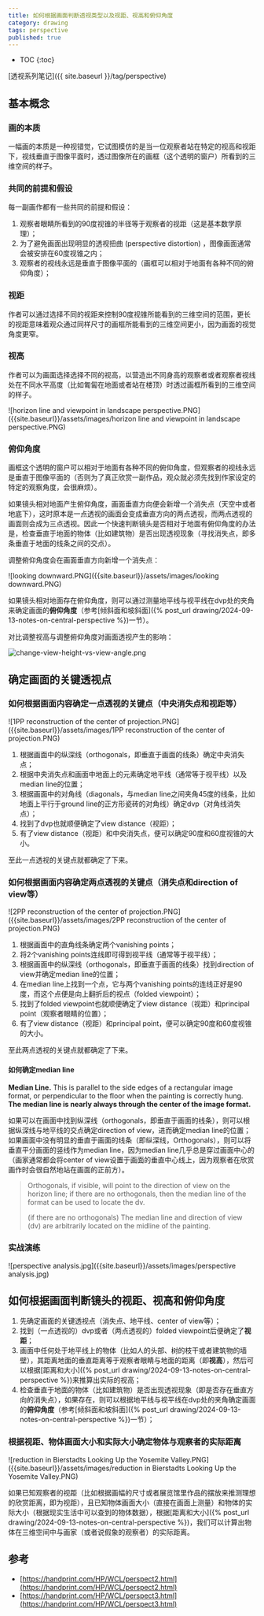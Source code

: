 ```yaml
---
title: 如何根据画面判断透视类型以及视距、视高和俯仰角度
category: drawing
tags: perspective
published: true
---
```

* TOC
{:toc}

[透视系列笔记]({{ site.baseurl }}/tag/perspective)

## 基本概念

### 画的本质

一幅画的本质是一种视错觉，它试图模仿的是当一位观察者站在特定的视高和视距下，视线垂直于图像平面时，透过图像所在的画框（这个透明的窗户）所看到的三维空间的样子。

### 共同的前提和假设

每一副画作都有一些共同的前提和假设：
1. 观察者眼睛所看到的90度视锥的半径等于观察者的视距（这是基本数学原理）；
2. 为了避免画面出现明显的透视扭曲 (perspective distortion) ，图像画面通常会被安排在60度视锥之内；
3. 观察者的视线永远是垂直于图像平面的（画框可以相对于地面有各种不同的俯仰角度）；

### 视距

作者可以通过选择不同的视距来控制90度视锥所能看到的三维空间的范围，更长的视距意味着观众通过同样尺寸的画框所能看到的三维空间更小，因为画面的视觉角度更窄。

### 视高

作者可以为画面选择选择不同的视高，以营造出不同身高的观察者或者观察者视线处在不同水平高度（比如匍匐在地面或者站在楼顶）时透过画框所看到的三维空间的样子。

![horizon line and viewpoint in landscape perspective.PNG]({{site.baseurl}}/assets/images/horizon line and viewpoint in landscape perspective.PNG)

### 俯仰角度

画框这个透明的窗户可以相对于地面有各种不同的俯仰角度，但观察者的视线永远是垂直于图像平面的（否则为了真正欣赏一副作品，观众就必须先找到作家设定的特定的观察角度，会很麻烦）。

如果镜头相对地面产生俯仰角度，画面垂直方向便会新增一个消失点（天空中或者地底下），这时原本是一点透视的画面会变成垂直方向的两点透视，而两点透视的画面则会成为三点透视。因此一个快速判断镜头是否相对于地面有俯仰角度的办法是，检查垂直于地面的物体（比如建筑物）是否出现透视现象（寻找消失点，即多条垂直于地面的线条之间的交点）。

调整俯仰角度会在画面垂直方向新增一个消失点：

![looking downward.PNG]({{site.baseurl}}/assets/images/looking downward.PNG)

如果镜头相对地面存在俯仰角度，则可以通过测量地平线与视平线在dvp处的夹角来确定画面的**俯仰角度**（参考[倾斜面和坡斜面]({% post_url drawing/2024-09-13-notes-on-central-perspective %})一节）。

对比调整视高与调整俯仰角度对画面透视产生的影响：

![change-view-height-vs-view-angle.png]({{site.baseurl}}/assets/images/change-view-height-vs-view-angle.png)

## 确定画面的关键透视点

### 如何根据画面内容确定一点透视的关键点（中央消失点和视距等）

![1PP reconstruction of the center of projection.PNG]({{site.baseurl}}/assets/images/1PP reconstruction of the center of projection.PNG)

1. 根据画面中的纵深线（orthogonals，即垂直于画面的线条）确定中央消失点；
2. 根据中央消失点和画面中地面上的元素确定地平线（通常等于视平线）以及median line的位置；
4. 根据画面中的对角线（diagonals，与median line之间夹角45度的线条，比如地面上平行于ground line的正方形瓷砖的对角线）确定dvp（对角线消失点）；
5. 找到了dvp也就顺便确定了view distance（视距）；
6. 有了view distance（视距）和中央消失点，便可以确定90度和60度视锥的大小。

至此一点透视的关键点就都确定了下来。

### 如何根据画面内容确定两点透视的关键点（消失点和direction of view等）

![2PP reconstruction of the center of projection.PNG]({{site.baseurl}}/assets/images/2PP reconstruction of the center of projection.PNG)

1. 根据画面中的直角线条确定两个vanishing points；
2. 将2个vanishing points连线即可得到视平线（通常等于视平线）；
3. 根据画面中的纵深线（orthogonals，即垂直于画面的线条）找到direction of view并确定median line的位置；
4. 在median line上找到一个点，它与两个vanishing points的连线正好是90度，而这个点便是向上翻折后的视点（folded viewpoint）；
5. 找到了folded viewpoint也就顺便确定了view distance（视距）和principal point（观察者眼睛的位置）；
6. 有了view distance（视距）和principal point，便可以确定90度和60度视锥的大小。

至此两点透视的关键点就都确定了下来。

#### 如何确定median line

**Median Line.** This is parallel to the side edges of a rectangular image format, or perpendicular to the floor when the painting is correctly hung. **The median line is nearly always through the center of the image format.**

如果可以在画面中找到纵深线（orthogonals，即垂直于画面的线条），则可以根据纵深线与地平线的交点确定direction of view，进而确定median line的位置；如果画面中没有明显的垂直于画面的线条（即纵深线，Orthogonals），则可以将垂直平分画面的竖线作为median line，因为median line几乎总是穿过画面中心的（画家通常都会将center of view设置于画面的垂直中心线上，因为观察者在欣赏画作时会很自然地站在画面的正前方）。
 
> Orthogonals, if visible, will point to the direction of view on the horizon line; if there are no orthogonals, then the median line of the format can be used to locate the dv.
> 
> (if there are no orthogonals) The median line and direction of view (dv) are arbitrarily located on the midline of the painting.

### 实战演练

![perspective analysis.jpg]({{site.baseurl}}/assets/images/perspective analysis.jpg)


## 如何根据画面判断镜头的视距、视高和俯仰角度

1. 先确定画面的关键透视点（消失点、地平线、center of view等）；
2. 找到（一点透视的）dvp或者（两点透视的）folded viewpoint后便确定了**视距**；
3. 画面中任何处于地平线上的物体（比如人的头部、树的枝干或者建筑物的墙壁），其距离地面的垂直距离等于观察者眼睛与地面的距离（即**视高**），然后可以根据[距离和大小]({% post_url drawing/2024-09-13-notes-on-central-perspective %})来推算出实际的视高；
4. 检查垂直于地面的物体（比如建筑物）是否出现透视现象（即是否存在垂直方向的消失点），如果存在，则可以根据地平线与视平线在dvp处的夹角确定画面的**俯仰角度**（参考[倾斜面和坡斜面]({% post_url drawing/2024-09-13-notes-on-central-perspective %})一节）；

### 根据视距、物体画面大小和实际大小确定物体与观察者的实际距离

![reduction in Bierstadts Looking Up the Yosemite Valley.PNG]({{site.baseurl}}/assets/images/reduction in Bierstadts Looking Up the Yosemite Valley.PNG)

如果已知观察者的视距（比如根据画幅的尺寸或者展览馆里作品的摆放来推测理想的欣赏距离，即为视距），且已知物体画面大小（直接在画面上测量）和物体的实际大小（根据现实生活中可以查到的物体数据），根据[距离和大小]({% post_url drawing/2024-09-13-notes-on-central-perspective %})，我们可以计算出物体在三维空间中与画家（或者说假象的观察者）的实际距离。

## 参考

- [https://handprint.com/HP/WCL/perspect2.html](https://handprint.com/HP/WCL/perspect2.html)
- [https://handprint.com/HP/WCL/perspect3.html](https://handprint.com/HP/WCL/perspect3.html)
